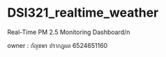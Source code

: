 # DSI321_realtime_weather
Real-Time PM 2.5 Monitoring  Dashboard/n

owner : กัญชพร ปรากฎผล 6524651160
